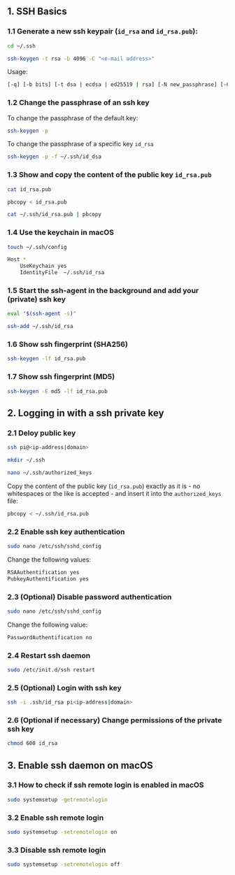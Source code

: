 ## 1. SSH Basics

### 1.1 Generate a new ssh keypair (`id_rsa` and `id_rsa.pub`):

``` bash
cd ~/.ssh
```

``` bash
ssh-keygen -t rsa -b 4096 -C "<e-mail address>"
```

Usage:

``` bash
[-q] [-b bits] [-t dsa | ecdsa | ed25519 | rsa] [-N new_passphrase] [-C comment] [-f output_keyfile]
```

### 1.2 Change the passphrase of an ssh key

To change the passphrase of the default key:

``` bash
ssh-keygen -p
```

To change the passphrase of a specific key `id_rsa`

``` bash
ssh-keygen -p -f ~/.ssh/id_dsa
```

### 1.3 Show and copy the content of the public key `id_rsa.pub`

``` bash
cat id_rsa.pub
```

``` bash
pbcopy < id_rsa.pub
```

``` bash
cat ~/.ssh/id_rsa.pub | pbcopy
```

### 1.4 Use the keychain in macOS

``` bash
touch ~/.ssh/config
```

``` bash
Host *
    UseKeychain yes
    IdentityFile  ~/.ssh/id_rsa
```

### 1.5 Start the ssh-agent in the background and add your (private) ssh key

``` bash
eval "$(ssh-agent -s)"
```

``` bash
ssh-add ~/.ssh/id_rsa
```

### 1.6 Show ssh fingerprint (SHA256)

``` bash
ssh-keygen -lf id_rsa.pub
```

###  1.7 Show ssh fingerprint (MD5)

``` bash
ssh-keygen -E md5 -lf id_rsa.pub
```

## 2. Logging in with a ssh private key

### 2.1 Deloy public key

``` bash
ssh pi@<ip-address|domain>
```

``` bash
mkdir ~/.ssh
```

``` bash
nano ~/.ssh/authorized_keys
```

Copy the content of the public key (`id_rsa.pub`) exactly as it is - no whitespaces or the like is accepted - and insert it into the `authorized_keys` file:

``` bash
pbcopy < ~/.ssh/id_rsa.pub
```

### 2.2 Enable ssh key authentication

``` bash
sudo nano /etc/ssh/sshd_config
```

Change the following values:

``` bash
RSAAuthentification yes
PubkeyAuthentification yes
```

### 2.3 (Optional) Disable password authentication

``` bash
sudo nano /etc/ssh/sshd_config
```

Change the following value:

``` bash
PasswordAuthentification no
```

### 2.4 Restart ssh daemon

``` bash
sudo /etc/init.d/ssh restart
```

### 2.5 (Optional) Login with ssh key

``` bash
ssh -i .ssh/id_rsa pi<ip-address|domain>
```

### 2.6 (Optional if necessary) Change permissions of the private ssh key

``` bash
chmod 600 id_rsa
```

## 3. Enable ssh daemon on macOS

### 3.1 How to check if ssh remote login is enabled in macOS

``` bash
sudo systemsetup -getremotelogin
```

### 3.2 Enable ssh remote login

``` bash
sudo systemsetup -setremotelogin on
```

### 3.3 Disable ssh remote login

``` bash
sudo systemsetup -setremotelogin off
```
